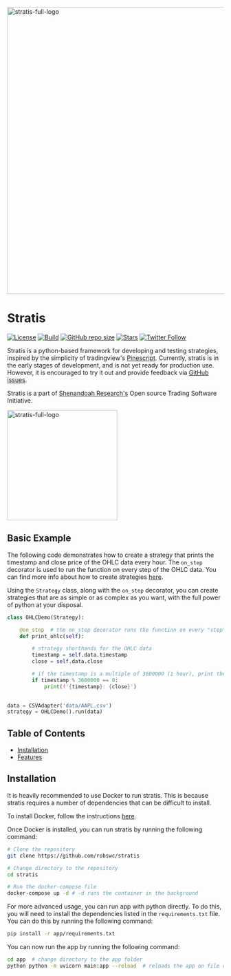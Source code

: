 <img width="667" alt="stratis-full-logo" src="https://user-images.githubusercontent.com/38849824/224750446-a7255083-75eb-474b-b550-198ad21c0da8.png">

# Stratis

[![License](https://img.shields.io/github/license/robswc/stratis?style=for-the-badge)](https://github.com/robswc/stratis/blob/master/LICENSE)
[![Build](https://img.shields.io/github/actions/workflow/status/robswc/stratis/pytest.yml?style=for-the-badge)]()
[![GitHub repo size](https://img.shields.io/github/repo-size/robswc/stratis?style=for-the-badge)](https://github.com/robswc/stratis)
[![Stars](https://img.shields.io/github/stars/robswc/stratis?style=for-the-badge)](https://github.com/robswc/stratis/stargazers)
[![Twitter Follow](https://img.shields.io/twitter/follow/robswc?label=Twitter!&style=for-the-badge)](https://twitter.com/robswc)


Stratis is a python-based framework for developing and testing strategies, inspired by the simplicity 
of tradingview's [Pinescript](https://www.tradingview.com/pine-script-docs/en/v5/Introduction.html).  Currently,
stratis is in the early stages of development, and is not yet ready for production use.  However, it is encouraged
to try it out and provide feedback via [GitHub issues](https://github.com/robswc/stratis/issues/new).

Stratis is a part of [Shenandoah Research's](https://shenandoah.capital/) Open source Trading Software Initiative.

<img width="256" alt="stratis-full-logo" src="https://user-images.githubusercontent.com/38849824/224753683-4cb3decb-4232-42e4-8bce-fca2f7f23998.png">

## Basic Example

The following code demonstrates how to create a strategy that prints the timestamp and close price of the 
OHLC data every hour.  The `on_step` decorator is used to run the function on every step of the OHLC data.  You can find
more info about how to create strategies [here](https://github.com/robswc/stratis/wiki/Strategies).

Using the `Strategy`
class, along with the `on_step` decorator, you can create strategies that are as simple or as complex as you want, with
the full power of python at your disposal.

```python
class OHLCDemo(Strategy):

    @on_step  # the on_step decorator runs the function on every "step" of the OHLC data
    def print_ohlc(self):

        # strategy shorthands for the OHLC data
        timestamp = self.data.timestamp
        close = self.data.close

        # if the timestamp is a multiple of 3600000 (1 hour), print the timestamp and close price
        if timestamp % 3600000 == 0:
            print(f'{timestamp}: {close}')
                
```
```python
data = CSVAdapter('data/AAPL.csv')
strategy = OHLCDemo().run(data)
```


## Table of Contents

- [Installation](#Installation)
- [Features](#features)

## Installation

It is heavily recommended to use Docker to run stratis.  This is because stratis requires a number of dependencies that
can be difficult to install.  

To install Docker, follow the instructions [here](https://docs.docker.com/get-docker/).

Once Docker is installed, you can run stratis by running the following command:

```bash
# Clone the repository
git clone https://github.com/robswc/stratis

# Change directory to the repository
cd stratis

# Run the docker-compose file
docker-compose up -d # -d runs the container in the background
```

For more advanced usage, you can run app with python directly.  To do this, you will need to install the dependencies
listed in the `requirements.txt` file.  You can do this by running the following command:

```bash
pip install -r app/requirements.txt
```

You can now run the app by running the following command:

```bash
cd app  # change directory to the app folder
python python -m uvicorn main:app --reload  # reloads the app on file changes (useful for development)
```
